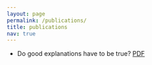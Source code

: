 ```yaml
---
layout: page
permalink: /publications/
title: publications
nav: true
---
```


* Do good explanations have to be true? [PDF](/assets/pdf/tok.pdf)
